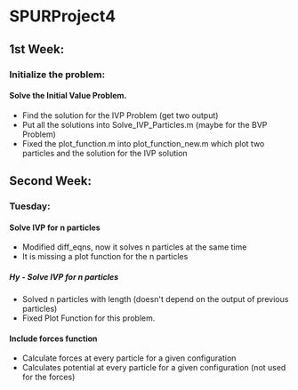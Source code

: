 # SPURProject4
## 1st Week: 
### Initialize the problem: 
#### Solve the Initial Value Problem. 
- Find the solution for the IVP Problem (get two output) 
- Put all the solutions into Solve_IVP_Particles.m (maybe for the BVP Problem)
- Fixed the plot_function.m into plot_function_new.m which plot two particles and the solution for the IVP solution

## Second Week:
### Tuesday:
#### Solve IVP for n particles
- Modified diff_eqns, now it solves n particles at the same time
- It is missing a plot function for the n particles
##### Hy - Solve IVP for n particles
- Solved n particles with length (doesn't depend on the output of previous particles) 
- Fixed Plot Function for this problem.
#### Include forces function 
- Calculate forces at every particle for a given configuration
- Calculates potential at every particle for a given configuration (not used for the forces)
